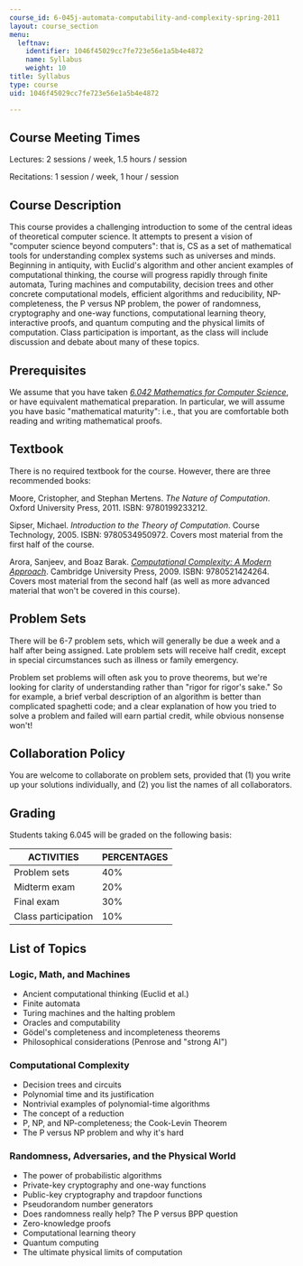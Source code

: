 ```yaml
---
course_id: 6-045j-automata-computability-and-complexity-spring-2011
layout: course_section
menu:
  leftnav:
    identifier: 1046f45029cc7fe723e56e1a5b4e4872
    name: Syllabus
    weight: 10
title: Syllabus
type: course
uid: 1046f45029cc7fe723e56e1a5b4e4872

---
```


Course Meeting Times
--------------------

Lectures: 2 sessions / week, 1.5 hours / session

Recitations: 1 session / week, 1 hour / session

Course Description
------------------

This course provides a challenging introduction to some of the central ideas of theoretical computer science. It attempts to present a vision of "computer science beyond computers": that is, CS as a set of mathematical tools for understanding complex systems such as universes and minds. Beginning in antiquity, with Euclid's algorithm and other ancient examples of computational thinking, the course will progress rapidly through finite automata, Turing machines and computability, decision trees and other concrete computational models, efficient algorithms and reducibility, NP-completeness, the P versus NP problem, the power of randomness, cryptography and one-way functions, computational learning theory, interactive proofs, and quantum computing and the physical limits of computation. Class participation is important, as the class will include discussion and debate about many of these topics.

Prerequisites
-------------

We assume that you have taken [_6.042 Mathematics for Computer Science_](/courses/6-042j-mathematics-for-computer-science-fall-2010), or have equivalent mathematical preparation. In particular, we will assume you have basic "mathematical maturity": i.e., that you are comfortable both reading and writing mathematical proofs.

Textbook
--------

There is no required textbook for the course. However, there are three recommended books:

Moore, Cristopher, and Stephan Mertens. _The Nature of Computation_. Oxford University Press, 2011. ISBN: 9780199233212.

Sipser, Michael. _Introduction to the Theory of Computation_. Course Technology, 2005. ISBN: 9780534950972. Covers most material from the first half of the course.

Arora, Sanjeev, and Boaz Barak. [_Computational Complexity: A Modern Approach_](https://theory.cs.princeton.edu/complexity/book.pdf). Cambridge University Press, 2009. ISBN: 9780521424264. Covers most material from the second half (as well as more advanced material that won't be covered in this course).

Problem Sets
------------

There will be 6-7 problem sets, which will generally be due a week and a half after being assigned. Late problem sets will receive half credit, except in special circumstances such as illness or family emergency.

Problem set problems will often ask you to prove theorems, but we're looking for clarity of understanding rather than "rigor for rigor's sake." So for example, a brief verbal description of an algorithm is better than complicated spaghetti code; and a clear explanation of how you tried to solve a problem and failed will earn partial credit, while obvious nonsense won't!

Collaboration Policy
--------------------

You are welcome to collaborate on problem sets, provided that (1) you write up your solutions individually, and (2) you list the names of all collaborators.

Grading
-------

Students taking 6.045 will be graded on the following basis:

| ACTIVITIES | PERCENTAGES |
| --- | --- |
| Problem sets | 40% |
| Midterm exam | 20% |
| Final exam | 30% |
| Class participation | 10% 

List of Topics
--------------

### Logic, Math, and Machines

*   Ancient computational thinking (Euclid et al.)
*   Finite automata
*   Turing machines and the halting problem
*   Oracles and computability
*   Gödel's completeness and incompleteness theorems
*   Philosophical considerations (Penrose and "strong AI")

### Computational Complexity

*   Decision trees and circuits
*   Polynomial time and its justification
*   Nontrivial examples of polynomial-time algorithms
*   The concept of a reduction
*   P, NP, and NP-completeness; the Cook-Levin Theorem
*   The P versus NP problem and why it's hard

### Randomness, Adversaries, and the Physical World

*   The power of probabilistic algorithms
*   Private-key cryptography and one-way functions
*   Public-key cryptography and trapdoor functions
*   Pseudorandom number generators
*   Does randomness really help? The P versus BPP question
*   Zero-knowledge proofs
*   Computational learning theory
*   Quantum computing
*   The ultimate physical limits of computation